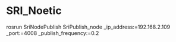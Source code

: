 # SRI_Noetic
rosrun SriNodePublish SriPublish_node _ip_address:=192.168.2.109 _port:=4008  _publish_frequency:=0.2